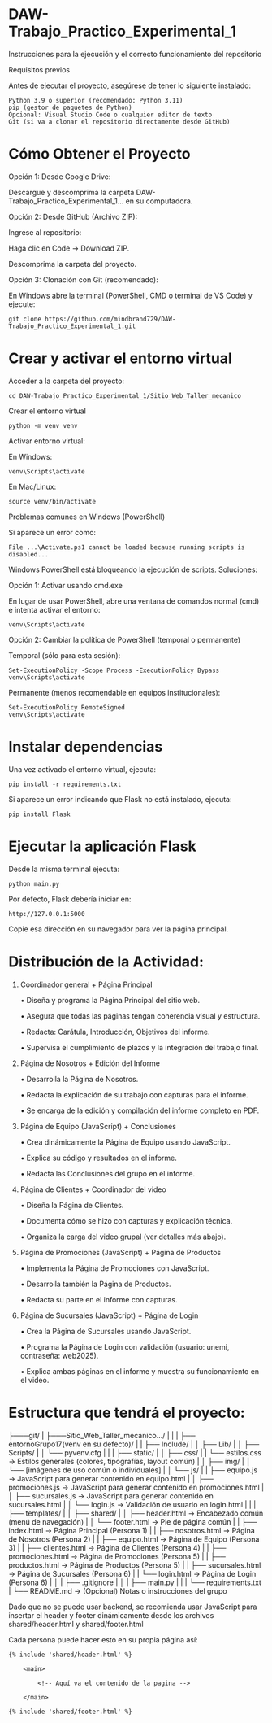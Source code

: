 # DAW-Trabajo_Practico_Experimental_1
Instrucciones para la ejecución y el correcto funcionamiento del repositorio

Requisitos previos

Antes de ejecutar el proyecto, asegúrese de tener lo siguiente instalado:

    Python 3.9 o superior (recomendado: Python 3.11)
    pip (gestor de paquetes de Python)
    Opcional: Visual Studio Code o cualquier editor de texto
    Git (si va a clonar el repositorio directamente desde GitHub)

# Cómo Obtener el Proyecto
Opción 1: Desde Google Drive:

Descargue y descomprima la carpeta DAW-Trabajo_Practico_Experimental_1... en su computadora.

Opción 2: Desde GitHub (Archivo ZIP):

Ingrese al repositorio:

Haga clic en Code → Download ZIP.

Descomprima la carpeta del proyecto.

Opción 3: Clonación con Git (recomendado):

En Windows abre la terminal (PowerShell, CMD o terminal de VS Code) y ejecute:

    git clone https://github.com/mindbrand729/DAW-Trabajo_Practico_Experimental_1.git

# Crear y activar el entorno virtual
Acceder a la carpeta del proyecto:

    cd DAW-Trabajo_Practico_Experimental_1/Sitio_Web_Taller_mecanico

Crear el entorno virtual

    python -m venv venv

Activar entorno virtual:

En Windows:

    venv\Scripts\activate
    
En Mac/Linux:

    source venv/bin/activate

Problemas comunes en Windows (PowerShell)

Si aparece un error como:

    File ...\Activate.ps1 cannot be loaded because running scripts is disabled...

Windows PowerShell está bloqueando la ejecución de scripts. Soluciones:

Opción 1: Activar usando cmd.exe

En lugar de usar PowerShell, abre una ventana de comandos normal (cmd) e intenta activar el entorno:

    venv\Scripts\activate

Opción 2: Cambiar la política de PowerShell (temporal o permanente)

Temporal (sólo para esta sesión):
    
    Set-ExecutionPolicy -Scope Process -ExecutionPolicy Bypass
    venv\Scripts\activate

Permanente (menos recomendable en equipos institucionales):

    Set-ExecutionPolicy RemoteSigned
    venv\Scripts\activate

# Instalar dependencias
Una vez activado el entorno virtual, ejecuta:
    
    pip install -r requirements.txt

Si aparece un error indicando que Flask no está instalado, ejecuta:

    pip install Flask

# Ejecutar la aplicación Flask
Desde la misma terminal ejecuta:

    python main.py

Por defecto, Flask debería iniciar en:
    
    http://127.0.0.1:5000

Copie esa dirección en su navegador para ver la página principal.




# Distribución de la Actividad:
1.	Coordinador general + Página Principal

    •	Diseña y programa la Página Principal del sitio web.

    •	Asegura que todas las páginas tengan coherencia visual y estructura.
    
    •	Redacta: Carátula, Introducción, Objetivos del informe.
    
    •	Supervisa el cumplimiento de plazos y la integración del trabajo final.

2.	Página de Nosotros + Edición del Informe

    •	Desarrolla la Página de Nosotros.
    
    •	Redacta la explicación de su trabajo con capturas para el informe.
    
    •	Se encarga de la edición y compilación del informe completo en PDF.

3.	Página de Equipo (JavaScript) + Conclusiones

    •	Crea dinámicamente la Página de Equipo usando JavaScript.
    
    •	Explica su código y resultados en el informe.
    
    •	Redacta las Conclusiones del grupo en el informe.

4.	Página de Clientes + Coordinador del video

    •	Diseña la Página de Clientes.
    
    •	Documenta cómo se hizo con capturas y explicación técnica.
    
    •	Organiza la carga del video grupal (ver detalles más abajo).

5.	Página de Promociones (JavaScript) + Página de Productos

    •	Implementa la Página de Promociones con JavaScript.
    
    •	Desarrolla también la Página de Productos.
    
    •	Redacta su parte en el informe con capturas.

6.	Página de Sucursales (JavaScript) + Página de Login

    •	Crea la Página de Sucursales usando JavaScript.
    
    •	Programa la Página de Login con validación (usuario: unemi, contraseña: web2025).
    
    •	Explica ambas páginas en el informe y muestra su funcionamiento en el video.

# Estructura que tendrá el proyecto:

├───git/
|
├───Sitio_Web_Taller_mecanico.../
|   |
|   ├── entornoGrupo17(venv en su defecto)/
|   |   ├── Include/
|   │   ├── Lib/
|   │   ├── Scripts/
|   │   └── pyvenv.cfg
|   |
|   ├── static/
|   │   ├── css/
|   |       └── estilos.css            → Estilos generales (colores, tipografías, layout común)
|   │   ├── img/
|   │       └── [imágenes de uso común o individuales]
|   │   └── js/
|   |       ├── equipo.js              → JavaScript para generar contenido en equipo.html
|   │       ├── promociones.js         → JavaScript para generar contenido en promociones.html
|   │       ├── sucursales.js          → JavaScript para generar contenido en sucursales.html
|   │       └── login.js               → Validación de usuario en login.html
|   |
|   ├── templates/
|   │   ├── shared/
|   │       ├── header.html            → Encabezado común (menú de navegación)
|   │       └── footer.html            → Pie de página común
|   |   ├── index.html                 → Página Principal (Persona 1)
|   |   ├── nosotros.html              → Página de Nosotros (Persona 2)
|   |   ├── equipo.html                → Página de Equipo (Persona 3)
|   |   ├── clientes.html              → Página de Clientes (Persona 4)
|   |   ├── promociones.html           → Página de Promociones (Persona 5)
|   |   ├──  productos.html            → Página de Productos (Persona 5)
|   |   ├── sucursales.html            → Página de Sucursales (Persona 6)
|   |   └── login.html                 → Página de Login (Persona 6)
|   │
|   ├── .gitignore
|   │
|   ├── main.py 
|   |
|   └── requirements.txt
|
└── README.md                      → (Opcional) Notas o instrucciones del grupo

Dado que no se puede usar backend, se recomienda usar JavaScript para insertar el header y
footer dinámicamente desde los archivos shared/header.html y shared/footer.html

Cada persona puede hacer esto en su propia página así:

<body>

    {% include 'shared/header.html' %}
        
        <main>

            <!-- Aquí va el contenido de la pagina -->
            
        </main>
        
    {% include 'shared/footer.html' %}

</body>